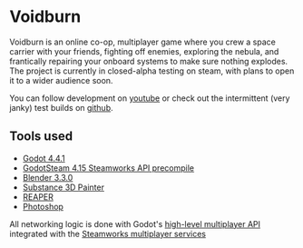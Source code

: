 # Voidburn
Voidburn is an online co-op, multiplayer game where you crew a space carrier with your friends, fighting off enemies, exploring the nebula, and frantically repairing your onboard systems to make sure nothing explodes.
The project is currently in closed-alpha testing on steam, with plans to open it to a wider audience soon.

You can follow development on [youtube](https://www.youtube.com/@coatsoup) or check out the intermittent (very janky) test builds on [github](https://github.com/coat-soup/multiplayer-car-game/releases).

## Tools used
- [Godot 4.4.1](https://godotengine.org/)
- [GodotSteam 4.15 Steamworks API precompile](https://godotsteam.com/)
- [Blender 3.3.0](https://www.blender.org/)
- [Substance 3D Painter](https://www.adobe.com/products/substance3d/apps/painter.html)
- [REAPER](https://www.reaper.fm/)
- [Photoshop](https://www.adobe.com/products/photoshop.html)

All networking logic is done with Godot's [high-level multiplayer API](https://docs.godotengine.org/en/stable/tutorials/networking/high_level_multiplayer.html) integrated with the [Steamworks multiplayer services](https://partner.steamgames.com/doc/features/multiplayer)
